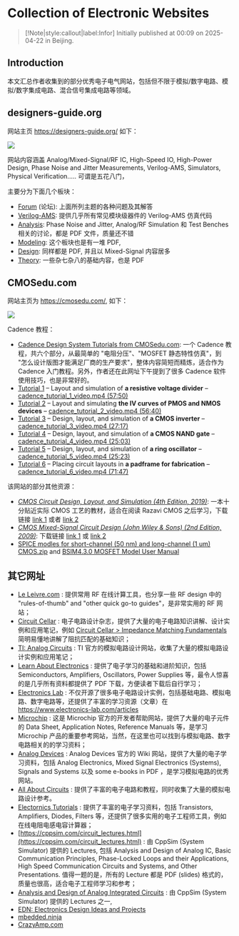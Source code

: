 # Collection of Electronic Websites

> [!Note|style:callout|label:Infor]
Initially published at 00:09 on 2025-04-22 in Beijing.

## Introduction

本文汇总作者收集到的部分优秀电子电气网站，包括但不限于模拟/数字电路、模拟/数字集成电路、混合信号集成电路等领域。

## designers-guide.org

网站主页 https://designers-guide.org/ 如下：
<div class="center"><img src="https://imagebank-0.oss-cn-beijing.aliyuncs.com/VS-PicGo/2025-08-18-23-46-52_Collection of Electronic Websites.png"/></div>

网站内容涵盖 Analog/Mixed-Signal/RF IC, High-Speed IO, High-Power Design, Phase Noise and Jitter Measurements, Verilog-AMS, Simulators, Physical Verification..... 可谓是五花八门，

主要分为下面几个板块：
- [Forum](https://designers-guide.org/forum/YaBB.pl) (论坛): 上面所列主题的各种问题及其解答
- [Verilog-AMS](https://designers-guide.org/verilog-ams/index.html): 提供几乎所有常见模块级器件的 Verilog-AMS 仿真代码
- [Analysis](https://designers-guide.org/analysis/index.html): Phase Noise and Jitter, Analog/RF Simulation 和 Test Benches 相关的讨论，都是 PDF 文件，质量还不错
- [Modeling](https://designers-guide.org/modeling/index.html): 这个板块也是有一堆 PDF, 
- [Design](https://designers-guide.org/design/index.html): 同样都是 PDF, 并且以 Mixed-Signal 内容居多
- [Theory](https://designers-guide.org/theory/index.html): 一些杂七杂八的基础内容，也是 PDF

## CMOSedu.com

网站主页为 https://cmosedu.com/, 如下：

<div class="center"><img src="https://imagebank-0.oss-cn-beijing.aliyuncs.com/VS-PicGo/2025-08-13-14-21-02_Collection of Electronic Websites.png"/></div>

Cadence 教程：
- [Cadence Design System Tutorials from CMOSedu.com](https://cmosedu.com/videos/cadence/cadence_videos.htm): 一个 Cadence 教程，共六个部分，从最简单的 "电阻分压"、"MOSFET 静态特性仿真"，到 "怎么设计版图才能满足厂商的生产要求"，整体内容简短而精炼，适合作为 Cadence 入门教程。另外，作者还在此网址下午提到了很多 Cadence 软件使用技巧，也是非常好的。
- [Tutorial 1](http://cmosedu.com/videos/cadence/tutorial1/cadence_tutorial_1.htm) – Layout and simulation of **a resistive voltage divider** – [cadence_tutorial_1_video.mp4 (57:50)](https://cmosedu.com/videos/cadence/cadence_tutorial_1_video.mp4)
- [Tutorial 2](http://cmosedu.com/videos/cadence/tutorial2/cadence_tutorial_2.htm) – Layout and simulating **the IV curves of PMOS and NMOS devices** – [cadence_tutorial_2_video.mp4 (56:40)](https://cmosedu.com/videos/cadence/cadence_tutorial_2_video.mp4)
- [Tutorial 3](http://cmosedu.com/videos/cadence/tutorial3/cadence_tutorial_3.htm) – Design, layout, and simulation of **a CMOS inverter** – [cadence_tutorial_3_video.mp4 (27:17)](https://cmosedu.com/videos/cadence/cadence_tutorial_3_video.mp4)
- [Tutorial 4](http://cmosedu.com/videos/cadence/tutorial4/cadence_tutorial_4.htm) – Design, layout, and simulation of **a CMOS NAND gate** – [cadence_tutorial_4_video.mp4 (25:03)](https://cmosedu.com/videos/cadence/cadence_tutorial_3_video.mp4)
- [Tutorial 5](http://cmosedu.com/videos/cadence/tutorial5/cadence_tutorial_5.htm) – Design, layout, and simulation of **a ring oscillator** – [cadence_tutorial_5_video.mp4 (25:23)](https://cmosedu.com/videos/cadence/cadence_tutorial_3_video.mp4)
- [Tutorial 6](http://cmosedu.com/videos/cadence/tutorial6/cadence_tutorial_6.htm) – Placing circuit layouts in **a padframe for fabrication** – [cadence_tutorial_6_video.mp4 (71:47)](https://cmosedu.com/videos/cadence/cadence_tutorial_video_6.mp4)



该网站的部分其他资源：
- [*CMOS Circuit Design, Layout, and Simulation (4th Edition, 2019)*](https://cmosedu.com/cmos1/book.htm): 一本十分贴近实际 CMOS 工艺的教材，适合在阅读 Razavi CMOS 之后学习，下载链接 [link 1](https://zlib.pub/book/cmos-circuit-design-layout-and-simulation-6045v0sm59a0) 或者 [link 2](https://www.123684.com/s/0y0pTd-JwSj3)
- [*CMOS Mixed-Signal Circuit Design (John Wiley & Sons) (2nd Edition, 2009)*](https://cmosedu.com/cmos2/book2.htm): 下载链接 [link 1](https://www.researchgate.net/publication/295256610_CMOS_Mixed-Signal_Circuit_Design_Second_Edition) 或 [link 2](https://www.123684.com/s/0y0pTd-FwSj3)
- [SPICE modles for short-channel (50 nm) and long-channel (1 um) CMOS.zip](https://www.writebug.com/static/uploads/2025/8/13/d9bcdb1c4a63856b47666e68d015d6d7.zip) and [BSIM4.3.0 MOSFET Model User Manual](https://cmosedu.com/cmos1/BSIM4_manual.pdf)





## 其它网址

- [Le Leivre.com](https://www.leleivre.com/) : 提供常用 RF 在线计算工具，也分享一些 RF design 中的 "rules-of-thumb" and "other quick go-to guides"，是非常实用的 RF 网站；
- [Circuit Cellar](https://circuitcellar.com/) : 电子电路设计杂志，提供了大量的电子电路知识讲解、设计实例和应用笔记，例如 [Circuit Cellar > Impedance Matching Fundamentals](https://circuitcellar.com/research-design-hub/basics-of-design/impedance-matching-fundamentals/) 简明易懂地讲解了阻抗匹配的基础知识；
- [TI: Analog Circuits](https://www.ti.com/design-development/analog-circuits.html) : TI 官方的模拟电路设计网站，收集了大量的模拟电路设计实例和应用笔记；
- [Learn About Electronics](https://www.learnabout-electronics.org/) : 提供了电子学习的基础和进阶知识，包括 Semiconductors, Amplifiers, Oscillators, Power Supplies 等，最令人惊喜的是几乎所有资料都提供了 PDF 下载，方便读者下载后自行学习；
- [Electronics Lab](https://www.electronics-lab.com) : 不仅开源了很多电子电路设计实例，包括基础电路、模拟电路、数字电路等，还提供了丰富的学习资源（文章）在 https://www.electronics-lab.com/articles
- [Microchip](https://developerhelp.microchip.com/) : 这是 Microchip 官方的开发者帮助网站，提供了大量的电子元件的 Data Sheet, Application Notes, Reference Manuals 等，是学习 Microchip 产品的重要参考网站，当然，在这里也可以找到与模拟电路、数字电路相关的的学习资料；
- [Analog Devices](https://wiki.analog.com/university/courses/tutorials/index) : Analog Devices 官方的 Wiki 网站，提供了大量的电子学习资料，包括 Analog Electronics, Mixed Signal Electronics (Systems), Signals and Systems 以及 some e-books in PDF ，是学习模拟电路的优秀网站。
- [All About Circuits](https://www.allaboutcircuits.com/technical-articles/) : 提供了丰富的电子电路和教程，同时收集了大量的模拟电路设计参考。
- [Electornics Tutorials](https://www.electronics-tutorials.ws/) : 提供了丰富的电子学习资料，包括 Transistors, Amplifiers, Diodes, Filters 等，还提供了很多实用的电子工程师工具，例如在线电阻电感电容计算器；
- [https://cppsim.com/circuit_lectures.html](https://cppsim.com/circuit_lectures.html) : 由 CppSim (System Simulator) 提供的 Lectures, 包括 Analysis and Design of Analog IC, Basic Communication Principles, Phase-Locked Loops and their Applications, High Speed Communication Circuits and Systems, and Other Presentations. 值得一题的是，所有的 Lecture 都是 PDF (slides) 格式的，质量也很高，适合电子工程师学习和参考；
- [Analysis and Design of Analog Integrated Circuits](https://cppsim.com/circuit_lectures.html) : 由 CppSim (System Simulator) 提供的 Lectures 之一, 
- [EDN: Electronics Design Ideas and Projects](https://www.edn.com/category/design/design-idea)
- [mbedded.ninja](https://blog.mbedded.ninja/)
- [CrazyAmp.com](http://crazyamp.com/)
